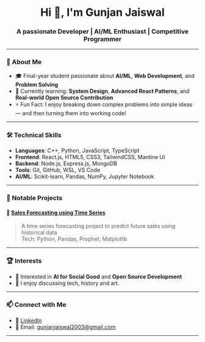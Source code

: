 <h1 align="center">Hi 👋, I'm Gunjan Jaiswal</h1>
<h3 align="center">A passionate Developer | AI/ML Enthusiast | Competitive Programmer</h3>

---

### 🚀 About Me

- 🎓 Final-year student passionate about **AI/ML**, **Web Development**, and **Problem Solving**
- 🧠 Currently learning: **System Design**, **Advanced React Patterns**, and **Real-world Open Source Contribution**
- ⚡ Fun Fact: I enjoy breaking down complex problems into simple ideas — and then turning them into working code!

---

### 🛠️ Technical Skills

- **Languages**: C++, Python, JavaScript, TypeScript
- **Frontend**: React.js, HTML5, CSS3, TailwindCSS, Mantine UI
- **Backend**: Node.js, Express.js, MongoDB
- **Tools**: Git, GitHub, WSL, VS Code
- **AI/ML**: Scikit-learn, Pandas, NumPy, Jupyter Notebook

---

### 🌟 Notable Projects

#### 🔹 [Sales Forecasting using Time Series](https://github.com/gunjanjaiswal/SalesForecasting)
> A time series forecasting project to predict future sales using historical data  
> Tech: Python, Pandas, Prophet, Matplotlib

---

### 🏆 Interests

- 🌱 Interested in **AI for Social Good** and **Open Source Development**
- 💬 I enjoy discussing tech, history and art.

---

### 📫 Connect with Me

- 💼 [LinkedIn](https://www.linkedin.com/in/gunjan-jaiswal-96669825b/)
- 📧 Email: gunjanjaiswal2003@gmail.com

---
